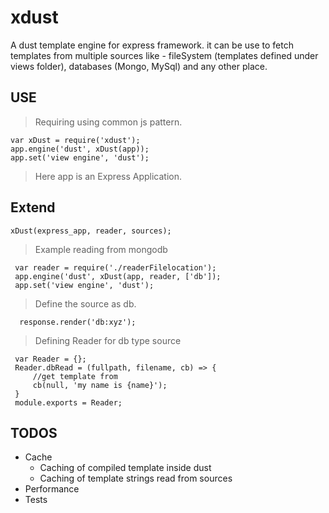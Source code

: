 # xdust
A dust template engine for express framework.
it can be use to fetch templates from multiple sources like - 
fileSystem (templates defined under views folder),
databases (Mongo, MySql) and any other place. 


## USE

> Requiring using common js pattern.

    var xDust = require('xdust');
    app.engine('dust', xDust(app));
    app.set('view engine', 'dust');
 
> Here app is an Express Application.

## Extend

    xDust(express_app, reader, sources);

> Example reading from mongodb

     var reader = require('./readerFilelocation'); 
	 app.engine('dust', xDust(app, reader, ['db']);
     app.set('view engine', 'dust'); 
  
>  Define the source as db.

      response.render('db:xyz'); 
 
> Defining Reader for db type source

     
     var Reader = {};
     Reader.dbRead = (fullpath, filename, cb) => {
         //get template from 
         cb(null, 'my name is {name}');
     }
     module.exports = Reader;

 
## TODOS

* Cache
  * Caching of compiled template inside dust
  * Caching of template strings read from sources
* Performance
* Tests